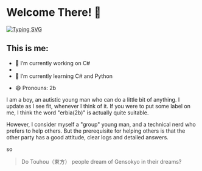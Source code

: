 # Welcome There! 👋
<a href="https://git.io/typing-svg"><img src="https://readme-typing-svg.demolab.com?font=Fira+Code&pause=1000&width=435&lines=Console.WriteLine(%22Hi!%22)" alt="Typing SVG" /></a>

<!--
**2b-creator/2b-creator** is a ✨ _special_ ✨ repository because its `README.md` (this file) appears on your GitHub profile.

Here are some ideas to get you started:

- 🔭 I’m currently working on ...
- 🌱 I’m currently learning ...
- 👯 I’m looking to collaborate on ...
- 🤔 I’m looking for help with ...
- 💬 Ask me about ...
- 📫 How to reach me: ...
- 😄 Pronouns: ...
- ⚡ Fun fact: ...
-->
## This is me:

- 🔭 I’m currently working on C#
- 
- 🌱 I’m currently learning C# and Python
<!-- - 💬 Ask me about --> 
- 😄 Pronouns: 2b

I am a boy, an autistic young man who can do a little bit of anything. I update as I see fit, whenever I think of it. If you were to put some label on me, I think the word "erbia(2b)" is actually quite suitable.

However, I consider myself a "group" young man, and a technical nerd who prefers to help others. But the prerequisite for helping others is that the other party has a good attitude, clear logs and detailed answers.

so

> Do Touhou（東方） people dream of Gensokyo in their dreams?
